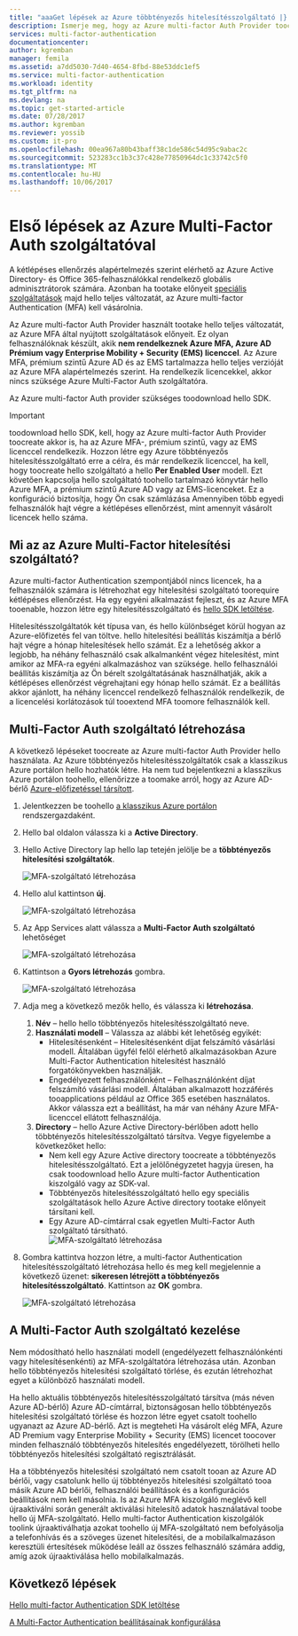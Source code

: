 ```yaml
---
title: "aaaGet lépések az Azure többtényezős hitelesítésszolgáltató |} Microsoft Docs"
description: Ismerje meg, hogy az Azure multi-factor Auth Provider toocreate.
services: multi-factor-authentication
documentationcenter: 
author: kgremban
manager: femila
ms.assetid: a7dd5030-7d40-4654-8fbd-88e53ddc1ef5
ms.service: multi-factor-authentication
ms.workload: identity
ms.tgt_pltfrm: na
ms.devlang: na
ms.topic: get-started-article
ms.date: 07/28/2017
ms.author: kgremban
ms.reviewer: yossib
ms.custom: it-pro
ms.openlocfilehash: 00ea967a80b43baff38c1de586c54d95c9abac2c
ms.sourcegitcommit: 523283cc1b3c37c428e77850964dc1c33742c5f0
ms.translationtype: MT
ms.contentlocale: hu-HU
ms.lasthandoff: 10/06/2017
---
```

# <a name="getting-started-with-an-azure-multi-factor-auth-provider"></a>Első lépések az Azure Multi-Factor Auth szolgáltatóval
A kétlépéses ellenőrzés alapértelmezés szerint elérhető az Azure Active Directory- és Office 365-felhasználókkal rendelkező globális adminisztrátorok számára. Azonban ha tootake előnyeit [speciális szolgáltatások](multi-factor-authentication-whats-next.md) majd hello teljes változatát, az Azure multi-factor Authentication (MFA) kell vásárolnia.

Az Azure multi-factor Auth Provider használt tootake hello teljes változatát, az Azure MFA által nyújtott szolgáltatások előnyeit. Ez olyan felhasználóknak készült, akik **nem rendelkeznek Azure MFA, Azure AD Prémium vagy Enterprise Mobility + Security (EMS) licenccel**.  Az Azure MFA, prémium szintű Azure AD és az EMS tartalmazza hello teljes verzióját az Azure MFA alapértelmezés szerint. Ha rendelkezik licencekkel, akkor nincs szüksége Azure Multi-Factor Auth szolgáltatóra.

Az Azure multi-factor Auth provider szükséges toodownload hello SDK.

> [!IMPORTANT]
> toodownload hello SDK, kell, hogy az Azure multi-factor Auth Provider toocreate akkor is, ha az Azure MFA-, prémium szintű, vagy az EMS licenccel rendelkezik.  Hozzon létre egy Azure többtényezős hitelesítésszolgáltató erre a célra, és már rendelkezik licenccel, ha kell, hogy toocreate hello szolgáltató a hello **Per Enabled User** modell. Ezt követően kapcsolja hello szolgáltató toohello tartalmazó könyvtár hello Azure MFA, a prémium szintű Azure AD vagy az EMS-licenceket. Ez a konfiguráció biztosítja, hogy Ön csak számlázása Amennyiben több egyedi felhasználók hajt végre a kétlépéses ellenőrzést, mint amennyit vásárolt licencek hello száma.

## <a name="what-is-an-azure-multi-factor-auth-provider"></a>Mi az az Azure Multi-Factor hitelesítési szolgáltató?

Azure multi-factor Authentication szempontjából nincs licencek, ha a felhasználók számára is létrehozhat egy hitelesítési szolgáltató toorequire kétlépéses ellenőrzést. Ha egy egyéni alkalmazást fejleszt, és az Azure MFA tooenable, hozzon létre egy hitelesítésszolgáltató és [hello SDK letöltése](multi-factor-authentication-sdk.md).

Hitelesítésszolgáltatók két típusa van, és hello különbséget körül hogyan az Azure-előfizetés fel van töltve. hello hitelesítési beállítás kiszámítja a bérlő hajt végre a hónap hitelesítések hello számát. Ez a lehetőség akkor a legjobb, ha néhány felhasználó csak alkalmanként végez hitelesítést, mint amikor az MFA-ra egyéni alkalmazáshoz van szüksége. hello felhasználói beállítás kiszámítja az Ön bérelt szolgáltatásának használhatják, akik a kétlépéses ellenőrzést végrehajtani egy hónap hello számát. Ez a beállítás akkor ajánlott, ha néhány licenccel rendelkező felhasználók rendelkezik, de a licencelési korlátozások túl tooextend MFA toomore felhasználók kell.

## <a name="create-a-multi-factor-auth-provider"></a>Multi-Factor Auth szolgáltató létrehozása
A következő lépéseket toocreate az Azure multi-factor Auth Provider hello használata. Az Azure többtényezős hitelesítésszolgáltatók csak a klasszikus Azure portálon hello hozhatók létre. Ha nem tud bejelentkezni a klasszikus Azure portálon toohello, ellenőrizze a toomake arról, hogy az Azure AD-bérlő [Azure-előfizetéssel társított](../active-directory/active-directory-how-subscriptions-associated-directory.md). 

1. Jelentkezzen be toohello [a klasszikus Azure portálon](https://manage.windowsazure.com) rendszergazdaként.
2. Hello bal oldalon válassza ki a **Active Directory**.
3. Hello Active Directory lap hello lap tetején jelölje be a **többtényezős hitelesítési szolgáltatók**.
   
   ![MFA-szolgáltató létrehozása](./media/multi-factor-authentication-get-started-auth-provider/authprovider1.png)

4. Hello alul kattintson **új**.
   
   ![MFA-szolgáltató létrehozása](./media/multi-factor-authentication-get-started-auth-provider/authprovider2.png)

5. Az App Services alatt válassza a **Multi-Factor Auth szolgáltató** lehetőséget
   
   ![MFA-szolgáltató létrehozása](./media/multi-factor-authentication-get-started-auth-provider/authprovider3.png)

6. Kattintson a **Gyors létrehozás** gombra.
   
   ![MFA-szolgáltató létrehozása](./media/multi-factor-authentication-get-started-auth-provider/authprovider4.png)

7. Adja meg a következő mezők hello, és válassza ki **létrehozása**.
   1. **Név** – hello hello többtényezős hitelesítésszolgáltató neve.
   2. **Használati modell** – Válassza az alábbi két lehetőség egyikét:
      * Hitelesítésenként – Hitelesítésenként díjat felszámító vásárlási modell. Általában ügyfél felől elérhető alkalmazásokban Azure Multi-Factor Authentication hitelesítést használó forgatókönyvekben használják.
      * Engedélyezett felhasználónként – Felhasználónként díjat felszámító vásárlási modell. Általában alkalmazott hozzáférés tooapplications például az Office 365 esetében használatos. Akkor válassza ezt a beállítást, ha már van néhány Azure MFA-licenccel ellátott felhasználója.
   3. **Directory** – hello Azure Active Directory-bérlőben adott hello többtényezős hitelesítésszolgáltató társítva. Vegye figyelembe a következőket hello:
      * Nem kell egy Azure Active directory toocreate a többtényezős hitelesítésszolgáltató. Ezt a jelölőnégyzetet hagyja üresen, ha csak toodownload hello Azure multi-factor Authentication kiszolgáló vagy az SDK-val.
      * Többtényezős hitelesítésszolgáltató hello egy speciális szolgáltatások hello Azure Active directory tootake előnyeit társítani kell.
      * Egy Azure AD-címtárral csak egyetlen Multi-Factor Auth szolgáltató társítható.  
      ![MFA-szolgáltató létrehozása](./media/multi-factor-authentication-get-started-auth-provider/authprovider5.png)

8. Gombra kattintva hozzon létre, a multi-factor Authentication hitelesítésszolgáltató létrehozása hello és meg kell megjelennie a következő üzenet: **sikeresen létrejött a többtényezős hitelesítésszolgáltató**. Kattintson az **OK** gombra.  
   
   ![MFA-szolgáltató létrehozása](./media/multi-factor-authentication-get-started-auth-provider/authprovider6.png)  

## <a name="manage-your-multi-factor-auth-provider"></a>A Multi-Factor Auth szolgáltató kezelése

Nem módosítható hello használati modell (engedélyezett felhasználónkénti vagy hitelesítésenkénti) az MFA-szolgáltatóra létrehozása után. Azonban hello többtényezős hitelesítési szolgáltató törlése, és ezután létrehozhat egyet a különböző használati modell.

Ha hello aktuális többtényezős hitelesítésszolgáltató társítva (más néven Azure AD-bérlő) Azure AD-címtárral, biztonságosan hello többtényezős hitelesítési szolgáltató törlése és hozzon létre egyet csatolt toohello ugyanazt az Azure AD-bérlő. Azt is megteheti Ha vásárolt elég MFA, Azure AD Premium vagy Enterprise Mobility + Security (EMS) licencet toocover minden felhasználó többtényezős hitelesítés engedélyezett, törölheti hello többtényezős hitelesítési szolgáltató regisztrálását.

Ha a többtényezős hitelesítési szolgáltató nem csatolt tooan az Azure AD bérlői, vagy csatolunk hello új többtényezős hitelesítési szolgáltató tooa másik Azure AD bérlői, felhasználói beállítások és a konfigurációs beállítások nem kell másolnia. Is az Azure MFA kiszolgáló meglévő kell újraaktiválni során generált aktiválási hitelesítő adatok használatával toobe hello új MFA-szolgáltató. Hello multi-factor Authentication kiszolgálók toolink újraaktiválhatja azokat toohello új MFA-szolgáltató nem befolyásolja a telefonhívás és a szöveges üzenet hitelesítési, de a mobilalkalmazáson keresztüli értesítések működése leáll az összes felhasználó számára addig, amíg azok újraaktiválása hello mobilalkalmazás.

## <a name="next-steps"></a>Következő lépések

[Hello multi-factor Authentication SDK letöltése](multi-factor-authentication-sdk.md)

[A Multi-Factor Authentication beállításainak konfigurálása](multi-factor-authentication-whats-next.md)
